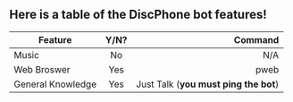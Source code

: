 ## Here is a table of the DiscPhone bot features!

| Feature  |      Y/N?     |Command|
|----------|:-------------:|------:|
| Music |  No | N/A |
| Web Broswer |    Yes   |   pweb |
| General Knowledge | Yes |    Just Talk (**you must ping the bot**) |
